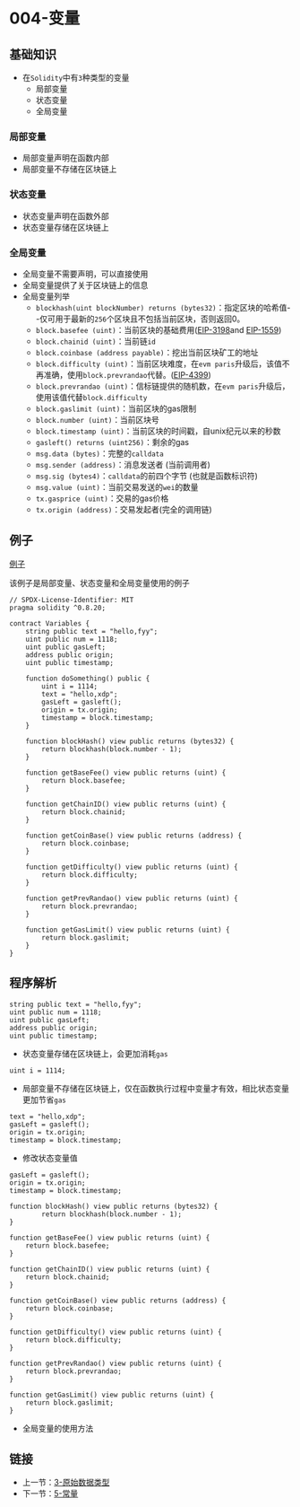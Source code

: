# 004-变量

## 基础知识

* 在`Solidity`中有`3`种类型的变量
  * 局部变量
  * 状态变量
  * 全局变量

### 局部变量

* 局部变量声明在函数内部
* 局部变量不存储在区块链上

### 状态变量

* 状态变量声明在函数外部
* 状态变量存储在区块链上

### 全局变量

* 全局变量不需要声明，可以直接使用
* 全局变量提供了关于区块链上的信息
* 全局变量列举
  * `blockhash(uint blockNumber) returns (bytes32)`：指定区块的哈希值--仅可用于最新的`256`个区块且不包括当前区块，否则返回0。
  * `block.basefee (uint)`：当前区块的基础费用([EIP-3198](https://eips.ethereum.org/EIPS/eip-3198)and [EIP-1559](https://eips.ethereum.org/EIPS/eip-1559))
  * `block.chainid (uint)`：当前链`id`
  * `block.coinbase (address payable)`：挖出当前区块矿工的地址
  * `block.difficulty (uint)`：当前区块难度，在`evm paris`升级后，该值不再准确，使用`block.prevrandao`代替。([EIP-4399](https://eips.ethereum.org/EIPS/eip-4399))
  * `block.prevrandao (uint)`：信标链提供的随机数，在`evm paris`升级后，使用该值代替`block.difficulty`
  * `block.gaslimit (uint)`：当前区块的gas限制
  * `block.number (uint)`：当前区块号
  * `block.timestamp (uint)`：当前区块的时间戳，自unix纪元以来的秒数
  * `gasleft() returns (uint256)`：剩余的gas
  * `msg.data (bytes)`：完整的`calldata`
  * `msg.sender (address)`：消息发送者 (当前调用者)
  * `msg.sig (bytes4)`：`calldata`的前四个字节 (也就是函数标识符)
  * `msg.value (uint)`：当前交易发送的`wei`的数量
  * `tx.gasprice (uint)`：交易的gas价格
  * `tx.origin (address)`：交易发起者(完全的调用链)

## 例子

[例子](./Variables.sol)

该例子是局部变量、状态变量和全局变量使用的例子

```solidity
// SPDX-License-Identifier: MIT
pragma solidity ^0.8.20;

contract Variables {
    string public text = "hello,fyy";
    uint public num = 1118;
    uint public gasLeft;
    address public origin;
    uint public timestamp;

    function doSomething() public {
        uint i = 1114;
        text = "hello,xdp";
        gasLeft = gasleft();
        origin = tx.origin;
        timestamp = block.timestamp;
    }

    function blockHash() view public returns (bytes32) {
        return blockhash(block.number - 1);
    }

    function getBaseFee() view public returns (uint) {
        return block.basefee;
    }

    function getChainID() view public returns (uint) {
        return block.chainid;
    }

    function getCoinBase() view public returns (address) {
        return block.coinbase;
    }

    function getDifficulty() view public returns (uint) {
        return block.difficulty;
    }

    function getPrevRandao() view public returns (uint) {
        return block.prevrandao;
    }

    function getGasLimit() view public returns (uint) {
        return block.gaslimit;
    }
}
```

## 程序解析

```solidity
string public text = "hello,fyy";
uint public num = 1118;
uint public gasLeft;
address public origin;
uint public timestamp;
```

* 状态变量存储在区块链上，会更加消耗`gas`

```solidity
uint i = 1114; 
```

* 局部变量不存储在区块链上，仅在函数执行过程中变量才有效，相比状态变量更加节省`gas`

```solidity
text = "hello,xdp";
gasLeft = gasleft();
origin = tx.origin;
timestamp = block.timestamp;
```

* 修改状态变量值

```solidity
gasLeft = gasleft();
origin = tx.origin;
timestamp = block.timestamp;
```

```solidity
function blockHash() view public returns (bytes32) {
        return blockhash(block.number - 1);
}
  
function getBaseFee() view public returns (uint) {
    return block.basefee;
}

function getChainID() view public returns (uint) {
    return block.chainid;
}

function getCoinBase() view public returns (address) {
    return block.coinbase;
}

function getDifficulty() view public returns (uint) {
    return block.difficulty;
}

function getPrevRandao() view public returns (uint) {
    return block.prevrandao;
}

function getGasLimit() view public returns (uint) {
    return block.gaslimit;
}
```

* 全局变量的使用方法

## 链接

* 上一节：[3-原始数据类型](../003.ValueType/README.md)
* 下一节：[5-常量](../005.Constants/README.md)
